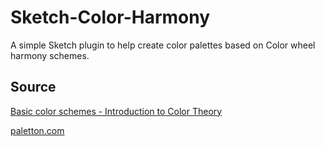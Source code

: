 # Sketch-Color-Harmony
A simple Sketch plugin to help create color palettes based on Color wheel harmony schemes.

## Source
[Basic color schemes - Introduction to Color Theory](http://www.tigercolor.com/color-lab/color-theory/color-theory-intro.htm)

[paletton.com](http://paletton.com)
